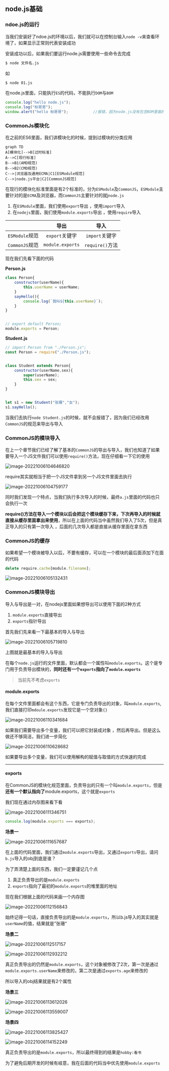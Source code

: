 ## node.js基础

### ndoe.js的运行

当我们安装好了ndoe.js的环境以后，我们就可以在控制台输入`node -v`来查看环境了，如果显示正常则代表安装成功

安装成功以后，如果我们要运行node.js需要使用一些命令去完成

```bash
$ node 文件名.js
```

如

```bash
$ node 01.js
```

在node.js里面，只能执行`ES`的代码，不能执行`DOM`与`BOM`

```javascript
console.log("hello node.js");
console.log("标哥哥");
window.alert("hello 标哥哥");           //报错，因为node.js没有包含BOM里面的
```

### CommonJs模块化

在之前的ES6里面，我们讲模块化的时候，提到过模块的分类应用

```mermaid
graph TD
A[模块化]-->B[过时标准]
A-->C[现行标准]
B-->B1(AMD规范)
B-->B2(CMD规范)
C-->|浏览器及通用ECMA|C1[ESModule规范]
C-->|node.js平台|C2[CommonJS规范]
```

在现行的模块化标准里面是有2个标准的，分为`ESModule`及`CommonJS`，`ESModule`主要针对的是`ECMA`及浏览器，而`CommonJS`主要针对的就j`node.js`

1. 在`ESModule`里面，我们使用`export`导出 ，使用`import`导入
2. 在`nodejs`里面，我们使用`module.exports`导出 ，使用`require`导入

|                |       导出       |      导入       |
| -------------- | :--------------: | :-------------: |
| `ESModule`规范 |  `export`关键字  | `import`关键字  |
| `CommonJS`规范 | `module.exports` | `require()`方法 |

现在我们先看下面的代码

**Person.js**

```javascript
class Person{
    constructor(userName){
        this.userName = userName;
    }
    sayHello(){
        console.log(`我叫${this.userName}`);
    }
}


// export default Person;
module.exports = Person;
```

**Student.js**

```javascript
// import Person from "./Person.js";
const Person = require("./Person.js");


class Student extends Person{
    constructor(userName,sex){
        super(userName);
        this.sex = sex;
    }
}


let s1 = new Student("张珊","女");
s1.sayHello();
```

当我们去执行`node Student.js`的时候，就不会报错了，因为我们已经改用`CommonJS`的规范来导出与导入 

### CommonJS的模块导入 

在上一个章节我们已经了解了基本的`CommonJS`的导出与导入，我们也知道了如果要导入一个JS文件我们可以使用`require()`方法，现在仔细看一下它的使用

![image-20221006104646820](assets/nodejs基础/image-20221006104646820.png)

require其实就相当于把一个JS文件拿到另一个JS文件里面去执行

![image-20221006104759177](assets/nodejs基础/image-20221006104759177.png)

同时我们发现一个特点，当我们执行多次导入的时候，最终`a.js`里面的代码也只会执行一次

**require()方法在导入一个模块以后会把这个模块缓存下来，下次再导入的时候就直接从缓存里面拿出来使用**，所以在上面的代码当中虽然我们导入了5次，但是真正导入的只有第一次导入 ，后面的几次导入都是直接从缓存里面在拿东西

### CommonJS的缓存

如果希望一个模块被导入以后，不要有缓存，可以在一个模块的最后面添加下在面的代码

```javascript
delete require.cache[module.filename];
```

![image-20221006105132431](assets/nodejs基础/image-20221006105132431.png)

### CommonJS模块导出

导入与导出是一对，在nodejs里面如果想导出可以使用下面的2种方式

1. `module.exports`直接导出
2. `exports`指针导出

首先我们先来看一下最基本的导入与导出

![image-20221006105719810](assets/nodejs基础/image-20221006105719810.png)

上图就是最基本的导入与导出

在每个`node.js`运行的文件里面，默认都会一个属性叫`module.exports`。这个是专门用于负责导出模块的，**同时还有一个`exports`指向了`module.exports`**

> 当前先不考虑`exports`

#### module.exports

在每个文件里面都会有这个东西，它是专门负责导出的对象，叫`module.exports`,我们直接打印`mdoule.exports`发现它是一个空对象`{}`

![image-20221006110341684](assets/nodejs基础/image-20221006110341684.png)

如果我们需要导出多个变量，我们可以把它封装成对象 ，然后再导出。但是这么做还不够简洁，我们进一步简化

![image-20221006110628682](assets/nodejs基础/image-20221006110628682.png)

如果要导出多个变量，我们可以使用解构的赋值与取值的方式快速的完成

---

#### exports

在CommonJS的模块化规范里面，负责导出的只有一个叫`module.exports`，但是**还有一个默认指向了**module.exports，这个就是`exports`

我们现在通过内存图来看下看

![image-20221006111346751](assets/nodejs基础/image-20221006111346751.png)

```javascript
console.log(module.exports === exports);
```

**场景一**

![image-20221006111657687](assets/nodejs基础/image-20221006111657687.png)

在上面的代码里面，我们通过`module.exports`导出，又通过`exports`导出，请问`b.js`导入的obj到底是谁？

为了弄清楚上面的东西，我们一定要谨记几个点

1. 真正负责导出的是`module.exports`
2. `exports`指向了最初的`module.exports`的堆里面的地址

现在我们根据上面的代码来画一个内存图

![image-20221006112156843](assets/nodejs基础/image-20221006112156843.png)

始终记得一句话，直接负责导出的是`module.exports`，所以b.js导入的其实就是`userName`的值，结果就是”张珊“

**场景二**

![image-20221006112517157](assets/nodejs基础/image-20221006112517157.png)

![image-20221006112932212](assets/nodejs基础/image-20221006112932212.png)

真正负责导出的仍然是`module.exports`，这个对象被修改了2次，第一次是通过`module.exports.userName`来修改的，第二次是通过`exports.age`来修改的

所以导入的obj结果就是有2个属性

**场景三**

![image-20221006113612026](assets/nodejs基础/image-20221006113612026.png)

![image-20221006113559007](assets/nodejs基础/image-20221006113559007.png)

**场景四**

![image-20221006113825427](assets/nodejs基础/image-20221006113825427.png)

![image-20221006114152249](assets/nodejs基础/image-20221006114152249.png)

真正负责导出的是`module.exports`，所以最终得到的结果是`hobby:看书`

为了避免后期开发的时候有岐意，我在后面的代码当中优先使用`module.exports`
